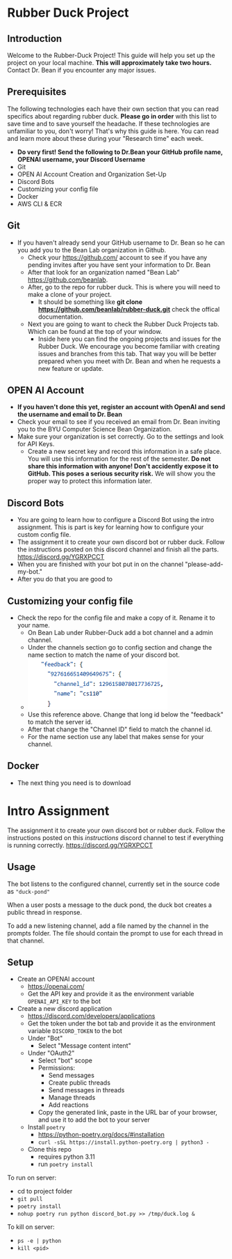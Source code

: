 # Rubber Duck Project

## Introduction 
Welcome to the Rubber-Duck Project! This guide will help you set up the project on your local machine. **This will approximately take two hours.** Contact Dr. Bean if you encounter any major issues.

## Prerequisites
The following technologies each have their own section that you can read specifics about regarding rubber duck. **Please go in order** with this list to save time and to save yourself the headache. If these technologies are unfamiliar to you, don't worry! That's why this guide is here. You can read and learn more about these during your "Research time" each week.
- **Do very first! Send the following to Dr.Bean your GitHub profile name, OPENAI username, your Discord Username**
- Git
- OPEN AI Account Creation and Organization Set-Up
- Discord Bots
- Customizing your config file
- Docker
- AWS CLI & ECR

## Git
- If you haven't already send your GitHub username to Dr. Bean so he can you add you to the Bean Lab organization in Github.
  - Check your https://github.com/ account to see if you have any pending invites after you have sent your information to Dr. Bean
  - After that look for an organization named "Bean Lab" https://github.com/beanlab.
  - After, go to the repo for rubber duck. This is where you will need to make a clone of your project.
    - It should be something like **git clone https://github.com/beanlab/rubber-duck.git** check the offical documentation.
  - Next you are going to want to check the Rubber Duck Projects tab. Which can be found at the top of your window.
    - Inside here you can find the ongoing projects and issues for the Rubber Duck. We encourage you become familiar with creating issues and branches from this tab. That way you will be better prepared when you meet with Dr. Bean and when he requests a new feature or update.  

## OPEN AI Account
  - **If you haven't done this yet, register an account with OpenAI and send the username and email to Dr. Bean**
  - Check your email to see if you received an email from Dr. Bean inviting you to the BYU Computer Science Bean Organization.
  - Make sure your organization is set correctly. Go to the settings and look for API Keys.
    - Create a new secret key and record this information in a safe place. You will use this information for the rest of the semester. **Do not share this information with anyone! Don't accidently expose it to GitHub. This poses a serious security risk.** We will show you the proper way to protect this information later.

## Discord Bots
  - You are going to learn how to configure a Discord Bot using the intro assignment. This is part is key for learning how to configure your custom config file.
  - The assignment it to create your own discord bot or rubber duck. Follow the instructions posted on this discord channel and finish all the parts. https://discord.gg/YGRXPCCT
  - When you are finished with your bot put in on the channel "please-add-my-bot."
  - After you do that you are good to 

## Customizing your config file
  - Check the repo for the config file and make a copy of it. Rename it to your name.
    - On Bean Lab under Rubber-Duck add a bot channel and a admin channel.
    - Under the channels section go to config section and change the name section to match the name of your discord bot.
    - ![img.png](img.png)
    - Use this reference above. Change that long id below the "feedback" to match the server id.
    - After that change the "Channel ID" field to match the channel id.
    - For the name section use any label that makes sense for your channel.

## Docker
 - The next thing you need is to download 

# Intro Assignment
The assignment it to create your own discord bot or rubber duck. Follow the instructions posted on this *instructions* discord channel to test if everything is running correctly. https://discord.gg/YGRXPCCT

## Usage
The bot listens to the configured channel, currently set in the source code as `"duck-pond"`

When a user posts a message to the duck pond, the duck bot 
creates a public thread in response. 

To add a new listening channel, add a file named by the channel in the prompts folder.
The file should contain the prompt to use for each thread in that channel.


## Setup
- Create an OPENAI account
  - https://openai.com/
  - Get the API key and provide it as the environment variable `OPENAI_API_KEY` to the bot
- Create a new discord application
  - https://discord.com/developers/applications
  - Get the token under the bot tab and provide it as the environment variable `DISCORD_TOKEN` to the bot
  - Under "Bot"
    - Select "Message content intent"
  - Under "OAuth2"
    - Select "bot" scope
    - Permissions:
      - Send messages
      - Create public threads
      - Send messages in threads
      - Manage threads
      - Add reactions
    - Copy the generated link, paste in the URL bar of your browser, 
      and use it to add the bot to your server
  - Install `poetry`
    - https://python-poetry.org/docs/#installation
    - `curl -sSL https://install.python-poetry.org | python3 -`
  - Clone this repo
    - requires python 3.11
    - run `poetry install`

To run on server:
- cd to project folder
- `git pull`
- `poetry install`
- `nohup poetry run python discord_bot.py >> /tmp/duck.log &`

To kill on server:
- `ps -e | python`
- `kill <pid>`

